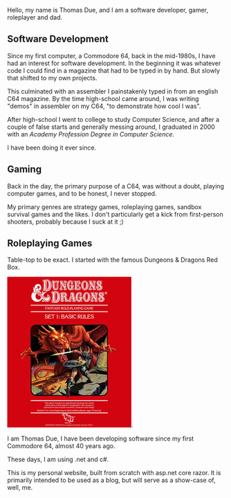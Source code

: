 Hello, my name is Thomas Due, and I am a software developer, gamer, roleplayer and dad. 

## Software Development
Since my first computer, a Commodore 64, back in the mid-1980s, 
I have had an interest for software development. In the beginning it was whatever code I could find in
a magazine that had to be typed in by hand. But slowly that shifted to my own projects. 

This culminated with an assembler I painstakenly typed in from an english C64 magazine. By the time high-school
came around, I was writing "demos" in assembler on my C64, "to demonstrate how cool I was".

After high-school I went to college to study Computer Science, and after a couple of false starts 
and generally messing around, I graduated in 2000 with an *Academy Profession Degree in Computer Science*. 

I have been doing it ever since. 


## Gaming

Back in the day, the primary purpose of a C64, was without a doubt, playing computer games, and to be 
honest, I never stopped. 

My primary genres are strategy games, roleplaying games, sandbox survival games and the likes. I don't
particularly get a kick from first-person shooters, probably because I suck at it ;)

## Roleplaying Games
Table-top to be exact. I started with the famous Dungeons & Dragons Red Box. 

![D&D Basic Set](../Images/Basic_Box.png).


<p>I am Thomas Due, I have been developing software since my first Commodore 64, almost 40 years ago.</p>
<p>These days, I am using .net and c#. </p>

<p>This is my personal website, built from scratch with asp.net core razor. It is primarily intended 
    to be used as a blog, but will serve as a show-case of, well, me.</p>


